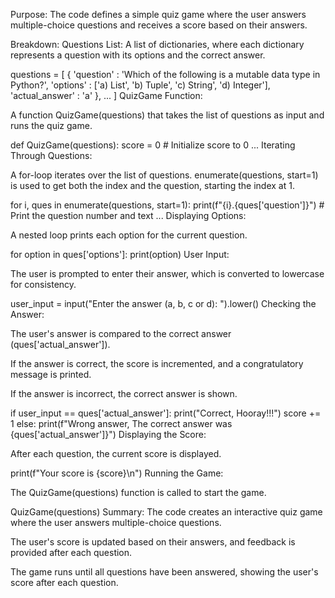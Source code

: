 Purpose:
The code defines a simple quiz game where the user answers multiple-choice questions and receives a score based on their answers.

Breakdown:
Questions List:
A list of dictionaries, where each dictionary represents a question with its options and the correct answer.

questions = [
    {
        'question' : 'Which of the following is a mutable data type in Python?',
        'options' : ['a) List', 'b) Tuple', 'c) String', 'd) Integer'],
        'actual_answer' : 'a'
    },
    ...
]
QuizGame Function:

A function QuizGame(questions) that takes the list of questions as input and runs the quiz game.

def QuizGame(questions):
    score = 0  # Initialize score to 0
    ...
Iterating Through Questions:

A for-loop iterates over the list of questions. enumerate(questions, start=1) is used to get both the index and the question, starting the index at 1.

for i, ques in enumerate(questions, start=1):
    print(f"{i}.{ques['question']}")  # Print the question number and text
    ...
Displaying Options:

A nested loop prints each option for the current question.

for option in ques['options']:
    print(option)
User Input:

The user is prompted to enter their answer, which is converted to lowercase for consistency.

user_input = input("Enter the answer (a, b, c or d): ").lower()
Checking the Answer:

The user's answer is compared to the correct answer (ques['actual_answer']).

If the answer is correct, the score is incremented, and a congratulatory message is printed.

If the answer is incorrect, the correct answer is shown.

if user_input == ques['actual_answer']:
    print("Correct, Hooray!!!")
    score += 1
else:
    print(f"Wrong answer, The correct answer was {ques['actual_answer']}")
Displaying the Score:

After each question, the current score is displayed.

print(f"Your score is {score}\n")
Running the Game:

The QuizGame(questions) function is called to start the game.

QuizGame(questions)
Summary:
The code creates an interactive quiz game where the user answers multiple-choice questions.

The user's score is updated based on their answers, and feedback is provided after each question.

The game runs until all questions have been answered, showing the user's score after each question.
